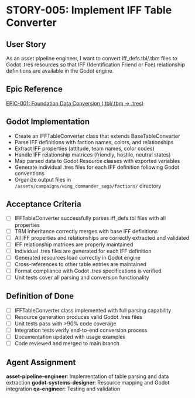 # STORY-005: Implement IFF Table Converter

## User Story
As an asset pipeline engineer, I want to convert iff_defs.tbl/.tbm files to Godot .tres resources so that IFF (Identification Friend or Foe) relationship definitions are available in the Godot engine.

## Epic Reference
[EPIC-001: Foundation Data Conversion (.tbl/.tbm → .tres)](../epics/EPIC-001-foundation-data-conversion.md)

## Godot Implementation
- Create an IFFTableConverter class that extends BaseTableConverter
- Parse IFF definitions with faction names, colors, and relationships
- Extract IFF properties (attitude, team names, color codes)
- Handle IFF relationship matrices (friendly, hostile, neutral states)
- Map parsed data to Godot Resource classes with exported variables
- Generate individual .tres files for each IFF definition following Godot conventions
- Organize output files in `/assets/campaigns/wing_commander_saga/factions/` directory

## Acceptance Criteria
- [ ] IFFTableConverter successfully parses iff_defs.tbl files with all properties
- [ ] TBM inheritance correctly merges with base IFF definitions
- [ ] All IFF properties and relationships are correctly extracted and validated
- [ ] IFF relationship matrices are properly maintained
- [ ] Individual .tres files are generated for each IFF definition
- [ ] Generated resources load correctly in Godot engine
- [ ] Cross-references to other table entries are maintained
- [ ] Format compliance with Godot .tres specifications is verified
- [ ] Unit tests cover all parsing and conversion functionality

## Definition of Done
- [ ] IFFTableConverter class implemented with full parsing capability
- [ ] Resource generation produces valid Godot .tres files
- [ ] Unit tests pass with >90% code coverage
- [ ] Integration tests verify end-to-end conversion process
- [ ] Documentation updated with usage examples
- [ ] Code reviewed and merged to main branch

## Agent Assignment
**asset-pipeline-engineer**: Implementation of table parsing and data extraction
**godot-systems-designer**: Resource mapping and Godot integration
**qa-engineer**: Testing and validation